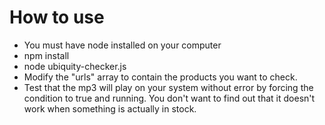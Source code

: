 # How to use
* You must have node installed on your computer
* npm install
* node ubiquity-checker.js
* Modify the "urls" array to contain the products you want to check.
* Test that the mp3 will play on your system without error by forcing the condition to true and running. You don't want to find out that it doesn't work when something is actually in stock.
